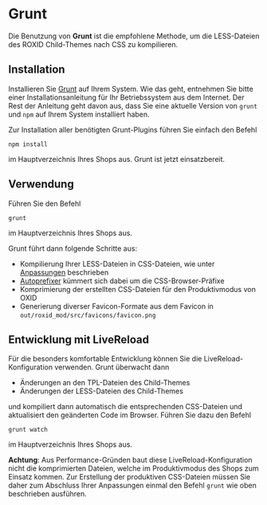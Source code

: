 # Grunt

Die Benutzung von **Grunt** ist die empfohlene Methode, um die LESS-Dateien des ROXID Child-Themes nach CSS zu kompilieren.

## Installation

Installieren Sie [Grunt](http://gruntjs.com) auf Ihrem System. Wie das geht, entnehmen Sie bitte einer Installationsanleitung für Ihr Betriebssystem aus dem Internet. Der Rest der Anleitung geht davon aus, dass Sie eine aktuelle Version von `grunt` und `npm` auf Ihrem System installiert haben.


Zur Installation aller benötigten Grunt-Plugins führen Sie einfach den Befehl

    npm install

im Hauptverzeichnis Ihres Shops aus. Grunt ist jetzt einsatzbereit.


## Verwendung

Führen Sie den Befehl

    grunt

im Hauptverzeichnis Ihres Shops aus.

Grunt führt dann folgende Schritte aus:

* Kompilierung Ihrer LESS-Dateien in CSS-Dateien, wie unter [Anpassungen](./anpassungen.md) beschrieben
* [Autoprefixer](https://github.com/postcss/autoprefixer/blob/master/README.md) kümmert sich dabei um die CSS-Browser-Präfixe
* Komprimierung der erstellten CSS-Dateien für den Produktivmodus von OXID
* Generierung diverser Favicon-Formate aus dem Favicon in `out/roxid_mod/src/favicons/favicon.png`


## Entwicklung mit LiveReload

Für die besonders komfortable Entwicklung können Sie die LiveReload-Konfiguration verwenden. Grunt überwacht dann
* Änderungen an den TPL-Dateien des Child-Themes
* Änderungen der LESS-Dateien des Child-Themes

und kompiliert dann automatisch die entsprechenden CSS-Dateien und aktualisiert den geänderten Code im Browser. Führen Sie dazu den Befehl

    grunt watch

im Hauptverzeichnis Ihres Shops aus.

**Achtung**: Aus Performance-Gründen baut diese LiveReload-Konfiguration nicht die komprimierten Dateien, welche im Produktivmodus des Shops zum Einsatz kommen. Zur Erstellung der produktiven CSS-Dateien müssen Sie daher zum Abschluss Ihrer Anpassungen einmal den Befehl `grunt` wie oben beschrieben ausführen.
